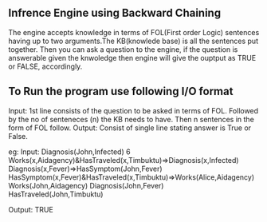 <h2> Infrence Engine using Backward Chaining</h2>
<p>
The engine accepts knowledge  in terms of FOL(First order Logic) sentences having up to two arguments.The KB(knowlede base) is all the sentences put together. Then you can ask a question to the engine, if the question is answerable given the knwoledge then engine will give  the ouptput as TRUE or FALSE, accordingly.
</p>


<h2> To Run the program use following I/O format</h2>

Input:
1st line consists of the question to be asked in terms of FOL. Followed by the no of senteneces (n) the KB needs to have.
Then n sentences in the form of FOL follow.
Output:
Consist of single line stating answer is True or False.

eg:
Input:
Diagnosis(John,Infected)
6
Works(x,Aidagency)&HasTraveled(x,Timbuktu)=>Diagnosis(x,Infected)
Diagnosis(x,Fever)=>HasSymptom(John,Fever)
HasSymptom(x,Fever)&HasTraveled(x,Timbuktu)=>Works(Alice,Aidagency)
Works(John,Aidagency)
Diagnosis(John,Fever)
HasTraveled(John,Timbuktu)

Output:
TRUE



